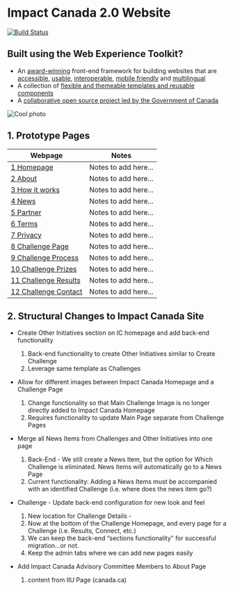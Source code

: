 # Impact Canada 2.0 Website

[![Build Status](https://secure.travis-ci.org/wet-boew/wet-boew.svg?branch=master)](http://travis-ci.org/wet-boew/wet-boew)

## Built using the Web Experience Toolkit?

* An [award-winning](http://wet-boew.github.io/wet-boew/docs/ref/accolades-en.html#awards) front-end framework for building websites that are [accessible](http://wet-boew.github.io/wet-boew/index-en.html#accessibility), [usable](http://wet-boew.github.io/wet-boew/index-en.html#usability), [interoperable](http://wet-boew.github.io/wet-boew/index-en.html#interoperability), [mobile friendly](http://wet-boew.github.io/wet-boew/index-en.html#mobile-friendly-responsive-design) and [multilingual](http://wet-boew.github.io/wet-boew/index-en.html#multilingual)
* A collection of [flexible and themeable templates and reusable components](http://wet-boew.github.io/wet-boew/index-en.html#themeable-and-reusable)
* A [collaborative open source project led by the Government of Canada](http://wet-boew.github.io/wet-boew/index-en.html#collaborative-approach)

![Cool photo](https://loogart.com/img/loogart-chris-soueidan-and-justin-trudeau-loogmoji.jpg "Chris from Loogart handing out Justin Trudeau his Loogmoji")

## 1. Prototype Pages

Webpage | Notes
------------- | ------------- 
[1 Homepage](https://loogart.github.io/impact-canada/) | Notes to add here...
[2 About](https://loogart.github.io/impact-canada/about.html) | Notes to add here...
[3 How it works](https://loogart.github.io/impact-canada/how-it-works.html) | Notes to add here...
[4 News](https://loogart.github.io/impact-canada/news.html) | Notes to add here...
[5 Partner](https://loogart.github.io/impact-canada/partner-with-us.html) | Notes to add here...
[6 Terms](https://loogart.github.io/impact-canada/terms.html) | Notes to add here...
[7 Privacy](https://loogart.github.io/impact-canada/privacy.html) | Notes to add here...
[8 Challenge Page](https://loogart.github.io/impact-canada/challenge.html) | Notes to add here...
[9 Challenge Process](https://loogart.github.io/impact-canada/challenge-process.html) | Notes to add here...
[10 Challenge Prizes](https://loogart.github.io/impact-canada/challenge-prizes.html) | Notes to add here...
[11 Challenge Results](https://loogart.github.io/impact-canada/challenge-results.html) | Notes to add here...
[12 Challenge Contact](https://loogart.github.io/impact-canada/challenge-contact.html) | Notes to add here...

## 2. Structural Changes to Impact Canada Site

* Create Other Initiatives section on IC homepage and add back-end functionality 
    1. Back-end functionality to create Other Initiatives similar to Create Challenge
    2. Leverage same template as Challenges

* Allow for different images between Impact Canada Homepage and a Challenge Page
    1. Change functionality so that Main Challenge Image is no longer directly added to Impact Canada Homepage
    2. Requires functionality to update Main Page separate from Challenge Pages

* Merge all News Items from Challenges and Other Initiatives into one page
    1. Back-End - We still create a News Item, but the option for Which Challenge is eliminated. News items will automatically go to a News Page
    2. Current functionality: Adding a News Items must be accompanied with  an identified Challenge (i.e. where does the news item go?)

* Challenge - Update back-end configuration for new look and feel
    1. New location for Challenge Details - 
    2. Now at the bottom of the Challenge Homepage, and every page for a Challenge (i.e. Results, Connect, etc.) 
    3. We can keep the back-end “sections functionality” for successful migration...or not.
    4. Keep the admin tabs where we can add new pages easily

* Add Impact Canada Advisory Committee Members to About Page
    1.  content from IIU Page (canada.ca)


